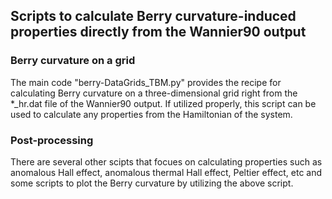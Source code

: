 ## Scripts to calculate Berry curvature-induced properties directly from the Wannier90 output

### Berry curvature on a grid
The main code "berry-DataGrids_TBM.py" provides the recipe for calculating Berry curvature on a three-dimensional grid right from the *_hr.dat file of the Wannier90 output. If utilized properly, this script can be used to calculate any properties from the Hamiltonian of the system.

### Post-processing
There are several other scipts that focues on calculating properties such as anomalous Hall effect, anomalous thermal Hall effect, Peltier effect, etc and some scripts to plot the Berry curvature by utilizing the above script.
